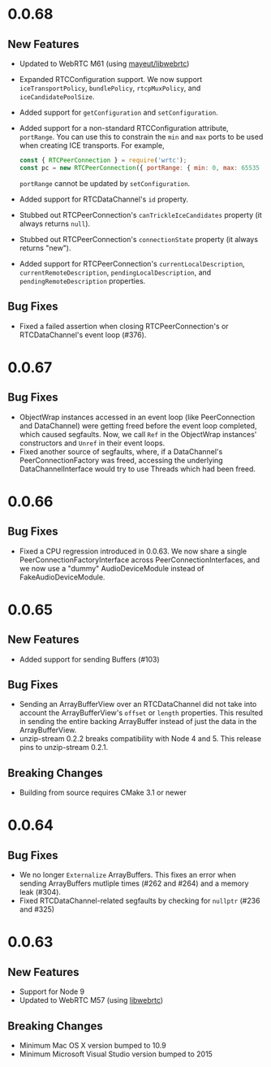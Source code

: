 0.0.68
======

New Features
------------

- Updated to WebRTC M61 (using [mayeut/libwebrtc](https://github.com/mayeut/libwebrtc))
- Expanded RTCConfiguration support. We now support `iceTransportPolicy`,
  `bundlePolicy`, `rtcpMuxPolicy`, and `iceCandidatePoolSize`.
- Added support for `getConfiguration` and `setConfiguration`.
- Added support for a non-standard RTCConfiguration attribute, `portRange`. You
  can use this to constrain the `min` and `max` ports to be used when creating
  ICE transports. For example,

  ```js
  const { RTCPeerConnection } = require('wrtc');
  const pc = new RTCPeerConnection({ portRange: { min: 0, max: 65535 } });
  ```

  `portRange` cannot be updated by `setConfiguration`.
- Added support for RTCDataChannel's `id` property.
- Stubbed out RTCPeerConnection's `canTrickleIceCandidates` property (it always
  returns `null`).
- Stubbed out RTCPeerConnection's `connectionState` property (it always returns
  "new").
- Added support for RTCPeerConnection's `currentLocalDescription`,
  `currentRemoteDescription`, `pendingLocalDescription`, and
  `pendingRemoteDescription` properties.

Bug Fixes
---------

- Fixed a failed assertion when closing RTCPeerConnection's or RTCDataChannel's
  event loop (#376).

0.0.67
======

Bug Fixes
---------

- ObjectWrap instances accessed in an event loop (like PeerConnection and
  DataChannel) were getting freed before the event loop completed, which caused
  segfaults. Now, we call `Ref` in the ObjectWrap instances' constructors and
  `Unref` in their event loops.
- Fixed another source of segfaults, where, if a DataChannel's
  PeerConnectionFactory was freed, accessing the underlying DataChannelInterface
  would try to use Threads which had been freed.

0.0.66
======

Bug Fixes
---------

- Fixed a CPU regression introduced in 0.0.63. We now share a single
  PeerConnectionFactoryInterface across PeerConnectionInterfaces, and we now use
  a "dummy" AudioDeviceModule instead of FakeAudioDeviceModule.

0.0.65
======

New Features
------------

- Added support for sending Buffers (#103)

Bug Fixes
---------

- Sending an ArrayBufferView over an RTCDataChannel did not take into account
  the ArrayBufferView's `offset` or `length` properties. This resulted in
  sending the entire backing ArrayBuffer instead of just the data in the
  ArrayBufferView.
- unzip-stream 0.2.2 breaks compatibility with Node 4 and 5. This release pins
  to unzip-stream 0.2.1.

Breaking Changes
----------------

- Building from source requires CMake 3.1 or newer

0.0.64
======

Bug Fixes
---------

- We no longer `Externalize` ArrayBuffers. This fixes an error when sending
  ArrayBuffers mutliple times (#262 and #264) and a memory leak (#304).
- Fixed RTCDataChannel-related segfaults by checking for `nullptr` (#236 and
  #325)

0.0.63
======

New Features
------------

- Support for Node 9
- Updated to WebRTC M57 (using [libwebrtc](https://github.com/aisouard/libwebrtc))

Breaking Changes
----------------

- Minimum Mac OS X version bumped to 10.9
- Minimum Microsoft Visual Studio version bumped to 2015
